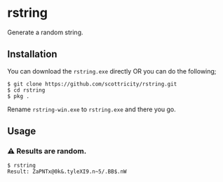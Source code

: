 # rstring
Generate a random string.

## Installation
You can download the `rstring.exe` directly OR you can do the following;
```shell
$ git clone https://github.com/scottricity/rstring.git
$ cd rstring
$ pkg .
```
Rename `rstring-win.exe` to `rstring.exe` and there you go.

## Usage
### ⚠️ **Results are random.**
```shell
$ rstring
Result: ZaPNTx@0k&.tyleXI9.n~5/.BB$.nW
```
